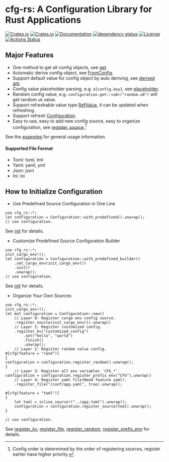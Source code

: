 # cfg-rs: A Configuration Library for Rust Applications

[![Crates.io](https://img.shields.io/crates/v/cfg-rs?style=flat-square)](https://crates.io/crates/cfg-rs)
[![Crates.io](https://img.shields.io/crates/d/cfg-rs?style=flat-square)](https://crates.io/crates/cfg-rs)
[![Documentation](https://docs.rs/cfg-rs/badge.svg)](https://docs.rs/cfg-rs)
[![dependency status](https://deps.rs/repo/github/leptonyu/cfg-rs/status.svg)](https://deps.rs/crate/cfg-rs)
[![License](https://img.shields.io/badge/license-MIT-blue?style=flat-square)](https://github.com/leptonyu/cfg-rs/blob/master/LICENSE-MIT)
[![Actions Status](https://github.com/leptonyu/cfg-rs/workflows/Rust/badge.svg)](https://github.com/leptonyu/cfg-rs/actions)

## Major Features

* One method to get all config objects, see [get](struct.Configuration.html#method.get).
* Automatic derive config object, see [FromConfig](derive.FromConfig.html).
* Support default value for config object by auto deriving, see [derived attr](derive.FromConfig.html#field-annotation-attribute).
* Config value placeholder parsing, e.g. `${config.key}`, see [placeholder](enum.ConfigValue.html#placeholder-expression).
* Random config value, e.g. `configuration.get::<u8>("random.u8")` will get random `u8` value.
* Support refreshable value type [RefValue](struct.RefValue.html), it can be updated when refreshing.
* Support refresh [Configuration](struct.Configuration.html).
* Easy to use, easy to add new config source, easy to organize configuration, see [register_source](struct.Configuration.html#method.register_source).[^priority]

See the [examples](https://github.com/leptonyu/cfg-rs/tree/main/examples) for general usage information.

[^priority]: Config order is determined by the order of registering sources, register earlier have higher priority.

#### Supported File Format

* Toml: toml, tml
* Yaml: yaml, yml
* Json: json
* Ini: ini

## How to Initialize Configuration

* Use Predefined Source Configuration in One Line

```rust,no_run
use cfg_rs::*;
let configuration = Configuration::with_predefined().unwrap();
// use configuration.
```
See [init](struct.PredefinedConfigurationBuilder.html#method.init) for details.

* Customize Predefined Source Configuration Builder

```rust,no_run
use cfg_rs::*;
init_cargo_env!();
let configuration = Configuration::with_predefined_builder()
    .set_cargo_env(init_cargo_env())
    .init()
    .unwrap();
// use configuration.
```
See [init](struct.PredefinedConfigurationBuilder.html#method.init) for details.

* Organize Your Own Sources

```rust,no_run
use cfg_rs::*;
init_cargo_env!();
let mut configuration = Configuration::new()
    // Layer 0: Register cargo env config source.
    .register_source(init_cargo_env()).unwrap()
    // Layer 1: Register customized config.
    .register_kv("customized_config")
        .set("hello", "world")
        .finish()
        .unwrap();
    // Layer 2: Register random value config.
#[cfg(feature = "rand")]
{
configuration = configuration.register_random().unwrap();
}
    // Layer 3: Register all env variables `CFG_*`.
configuration = configuration.register_prefix_env("CFG").unwrap()
    // Layer 4: Register yaml file(Need feature yaml).
    .register_file("/conf/app.yaml", true).unwrap();

#[cfg(feature = "toml")]
{
    let toml = inline_source!("../app.toml").unwrap();
    configuration = configuration.register_source(toml).unwrap();
}

// use configuration.
```
See [register_kv](struct.Configuration.html#method.register_kv), [register_file](struct.Configuration.html#method.register_file), [register_random](struct.Configuration.html#method.register_random), [register_prefix_env](struct.Configuration.html#method.register_prefix_env) for details.



